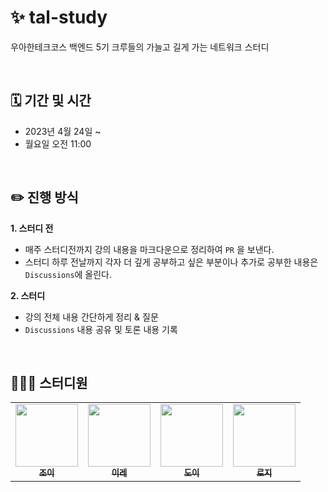 # ✨ tal-study
우아한테크코스 백엔드 5기 크루들의 가늘고 길게 가는 네트워크 스터디

<br>

## 🗓️ 기간 및 시간
* 2023년 4월 24일 ~
* 월요일 오전 11:00

<br>

## ✏️ 진행 방식
**1. 스터디 전**
* 매주 스터디전까지 강의 내용을 마크다운으로 정리하여 `PR` 을 보낸다.
* 스터디 하루 전날까지 각자 더 깊게 공부하고 싶은 부분이나 추가로 공부한 내용은 `Discussions`에 올린다.  

**2. 스터디**
* 강의 전체 내용 간단하게 정리 & 질문
* `Discussions` 내용 공유 및 토론 내용 기록

<br>

## 👩🏻‍💻 스터디원
<table>
  <tr>
     <td align="center"><a href="https://github.com/yeonkkk"><img src="https://avatars.githubusercontent.com/u/88660886?v=4?v=4?s=100" width="100px;" alt=""/><br /><sub><b>조이</b></sub></a><br /></td>
    <td align="center"><a href="https://github.com/zillionme"><img src="https://avatars.githubusercontent.com/u/100172683?v=4?s=100" width="100px;" alt=""/><br /><sub><b>이레</b></sub></a><br /></td>
    <td align="center"><a href="https://github.com/yoondgu"><img src="https://avatars.githubusercontent.com/u/97426362?v=4?s=100" width="100px;" alt=""/><br /><sub><b>도이</b></sub></a><br /></td>
        <td align="center"><a href="https://github.com/kyY00n"><img src="https://avatars.githubusercontent.com/u/61582017?v=4?s=100" width="100px;" alt=""/><br /><sub><b>로지</b></sub></a><br /></td>
</tr>
</table>
